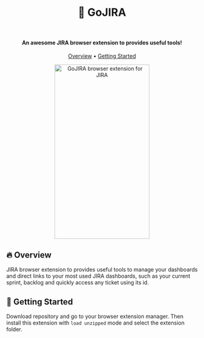 <h1 align="center">
  🦖 GoJIRA
  <br/><br/>
</h1>

<h4 align="center">An awesome JIRA browser extension to provides useful tools!</h4>

<p align="center">
  <a href="#fire-overview">Overview</a> •
  <a href="#rocket-getting-started">Getting Started</a>
</p>

<p align="center">
  <img src="https://user-images.githubusercontent.com/1427623/93541046-b5737300-f955-11ea-9032-26f043dda03e.png"  width="250" height="458" alt="GoJIRA browser extension for JIRA">
</p>

## :fire: Overview

JIRA browser extension to provides useful tools to manage your dashboards and direct links to your most used JIRA dashboards, such as your current sprint, backlog and quickly access any ticket using its id.

## :rocket: Getting Started

Download repository and go to your browser extension manager. Then install this extension with `load unzipped` mode and select the extension folder.
